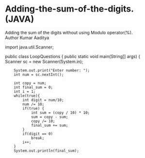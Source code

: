 # Adding-the-sum-of-the-digits.(JAVA)
Adding the sum of the digits without using Modulo operator(%).
<br>
Author Kumar Aaditya

import java.util.Scanner;

public class LoopQuestions {
    public static void main(String[] args) {
        Scanner sc = new Scanner(System.in);

        System.out.print("Enter number: ");
        int num = sc.nextInt();

        int copy = num;
        int final_sum = 0;
        int i = 1;
        while(true){
            int digit = num/10;
            num /= 10;
            if(true) {
                int sum = (copy / 10) * 10;
                sum = copy - sum;
                copy /= 10;
                final_sum += sum;
            }
            if(digit == 0)
                break;
            i++;
        }
        System.out.println(final_sum);
